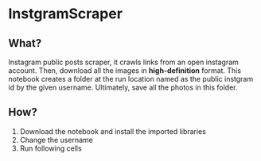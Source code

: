 # InstgramScraper

## What?

Instagram public posts scraper, it crawls links from an open instagram account. Then, download all the images in **high-definition** format. This notebook creates a folder at the run location named as the public instgram id by the given username. Ultimately, save all the photos in this folder.  

## How?

1. Download the notebook and install the imported libraries
2. Change the username 
3. Run following cells

